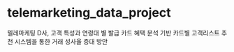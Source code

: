 # telemarketing_data_project
텔레마케팅 D사, 고객 특성과 연령대 별 발급 카드 혜택 분석 기반 카드별 고객리스트 추천 시스템을 통한 거래 성사율 증대 방안
